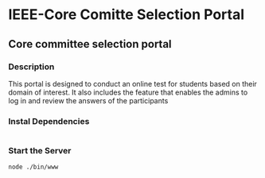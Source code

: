 # IEEE-Core Comitte Selection Portal

## Core committee selection portal 

### Description 
This portal is designed to conduct an online test for students based on their domain of interest. It also includes the feature that enables the admins to log in and review the answers of the participants

### Instal Dependencies

``` npm i
```
### Start the Server

```
node ./bin/www
```
